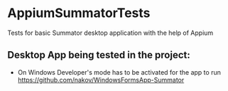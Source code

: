 # AppiumSummatorTests
Tests for basic Summator desktop application with the help of Appium

## Desktop App being tested in the project:
* On Windows Developer's mode has to be activated for the app to run
https://github.com/nakov/WindowsFormsApp-Summator


